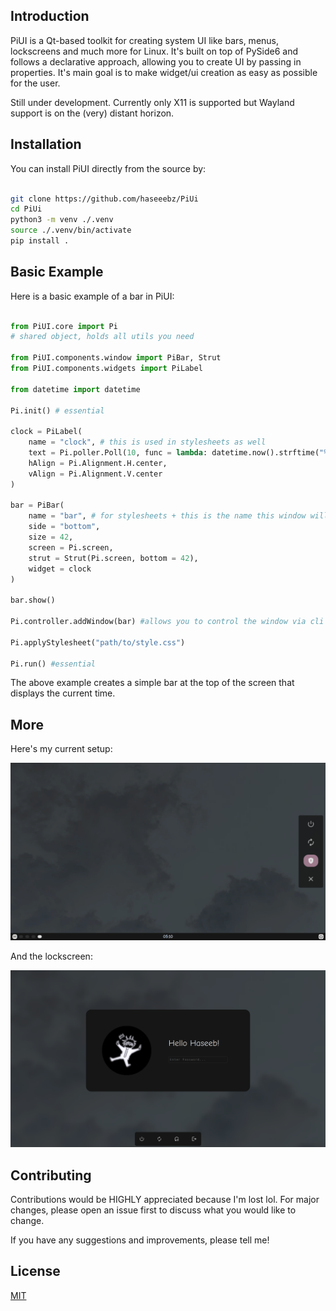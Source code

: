 
## Introduction

PiUI is a Qt-based toolkit for creating system UI like bars, menus, lockscreens and much more for Linux. It's built on top of PySide6 and follows a declarative approach, allowing you to create UI by passing in properties. It's main goal is to make widget/ui creation as easy as possible for the user.

Still under development. Currently only X11 is supported but Wayland support is on the (very) distant horizon.

## Installation

You can install PiUI directly from the source by:

```bash

git clone https://github.com/haseeebz/PiUi
cd PiUi
python3 -m venv ./.venv
source ./.venv/bin/activate
pip install .

```

## Basic Example

Here is a basic example of a bar in PiUI:

```python

from PiUI.core import Pi 
# shared object, holds all utils you need

from PiUI.components.window import PiBar, Strut
from PiUI.components.widgets import PiLabel

from datetime import datetime

Pi.init() # essential

clock = PiLabel(
	name = "clock", # this is used in stylesheets as well
	text = Pi.poller.Poll(10, func = lambda: datetime.now().strftime("%I:%M %p")),
	hAlign = Pi.Alignment.H.center,
	vAlign = Pi.Alignment.V.center
)

bar = PiBar(
	name = "bar", # for stylesheets + this is the name this window will be referred by.
	side = "bottom",
	size = 42,
	screen = Pi.screen,
	strut = Strut(Pi.screen, bottom = 42),
	widget = clock
)

bar.show()

Pi.controller.addWindow(bar) #allows you to control the window via cli + allows you to modify it from different places in your code

Pi.applyStylesheet("path/to/style.css")

Pi.run() #essential

```

The above example creates a simple bar at the top of the screen that displays the current time.

## More

Here's my current setup:

![DEMO](assets/example.png)

And the lockscreen:

![DEMO2](assets/lockscreen.png)

## Contributing

Contributions would be HIGHLY appreciated because I'm lost lol. For major changes, please open an issue first to discuss what you would like to change.

If you have any suggestions and improvements, please tell me!

## License

[MIT](https://choosealicense.com/licenses/mit/)
